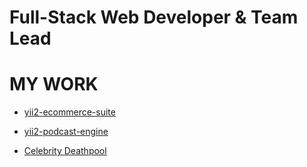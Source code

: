 # Full-Stack Web Developer & Team Lead

# MY WORK
* [yii2-ecommerce-suite](https://webkadabra.github.io/yii2-ecommerce-suite/)
* [yii2-podcast-engine](https://webkadabra.github.io/yii2-podcast-engine/)

* [Celebrity Deathpool](http://deadpool.sergiigama.com)
